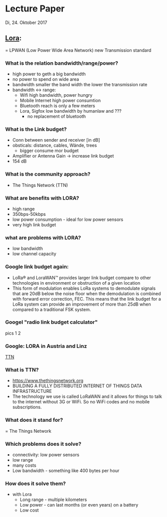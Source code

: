 # Lecture Paper
Di, 24. Oktober 2017

## [Lora](https://www.youtube.com/watch?v=hMOwbNUpDQA):
= LPWAN (Low Power Wide Area Network)
new Transmission standard
### What is the relation bandwidth/range/power?
- high power to geth a big bandwidth
- no power to spend on wide area
- bandwidth smaller the band width the lower the transmission rate
- bandwidth <-> range:
  - Wifi high bandwidth, power hungry
  - Mobile Internet high power consumtion
  - Bluetooth reach is only a few meters
  - Lora, Sigfox low bandwidth by humanlaw and ???
    - no replacement of bluetooth

### What is the Link budget?
- Conn between sender and receiver [in dB]
- obsticals: distance, cables, Wände, trees
  - bigger consume mor budget
- Amplifier or Antenna Gain -> increase link budget
- 154 dB

### What is the community approach?
- The Things Network (TTN)

### What are benefits with LORA?
- high range
- 350bps-50kbps
- low power consumption - ideal for low power sensors
- very high link budget

### what are problems with LORA?
- low bandwidth
- low channel capacity

### Google link budget again:
- LoRa® and LoraWAN™ provides larger link budget compare to other technologies in environment or obstruction of a given location
- This form of modulation enables LoRa systems to demodulate signals that are 20dB below the noise floor when the demodulation is combined with forward error correction, FEC. This means that the link budget for a LoRa system can provide an improvement of more than 25dB when compared to a traditional FSK system.

### Googel "radio link budget calculator"
pics 1 2

### Google: LORA in Austria and Linz
[TTN](https://github.com/EvaJobst/IOT_HametnerJobst/blob/master/Hametner_Repo/Pics/TTN.png)

### What is TTN?
- https://www.thethingsnetwork.org
- BUILDING A FULLY DISTRIBUTED INTERNET OF THINGS DATA INFRASTRUCTURE
- The technology we use is called LoRaWAN and it allows for things to talk to the internet without 3G or WiFi. So no WiFi codes and no mobile subscriptions.

### What does it stand for?
= The Things Network

### Which problems does it solve?
- connectivity: low power sensors
- low range
- many costs
- Low bandwidth - something like 400 bytes per hour

### How does it solve them?
- with Lora
  - Long range - multiple kilometers
  - Low power - can last months (or even years) on a battery
  - Low cost
